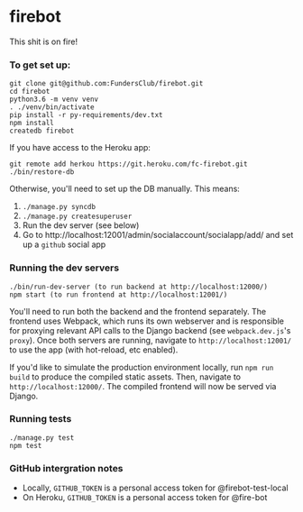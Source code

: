 # firebot

This shit is on fire!

### To get set up:
```
git clone git@github.com:FundersClub/firebot.git
cd firebot
python3.6 -m venv venv
. ./venv/bin/activate
pip install -r py-requirements/dev.txt
npm install
createdb firebot
```

If you have access to the Heroku app:
```
git remote add herkou https://git.heroku.com/fc-firebot.git
./bin/restore-db
```

Otherwise, you'll need to set up the DB manually. This means:

1. `./manage.py syncdb`
2. `./manage.py createsuperuser`
3. Run the dev server (see below)
4. Go to http://localhost:12001/admin/socialaccount/socialapp/add/ and set up a `github` social app

### Running the dev servers
```
./bin/run-dev-server (to run backend at http://localhost:12000/)
npm start (to run frontend at http://localhost:12001/)
```
You'll need to run both the backend and the frontend separately. The frontend uses Webpack, which runs its own webserver and is responsible for proxying relevant API calls to the Django backend (see `webpack.dev.js`'s `proxy`). Once both servers are running, navigate to `http://localhost:12001/` to use the app (with hot-reload, etc enabled).

If you'd like to simulate the production environment locally, run `npm run build` to produce the compiled static assets. Then, navigate to `http://localhost:12000/`. The compiled frontend will now be served via Django.

### Running tests
```
./manage.py test
npm test
```

### GitHub intergration notes
 - Locally, `GITHUB_TOKEN` is a personal access token for @firebot-test-local
 - On Heroku, `GITHUB_TOKEN` is a personal access token for @fire-bot
